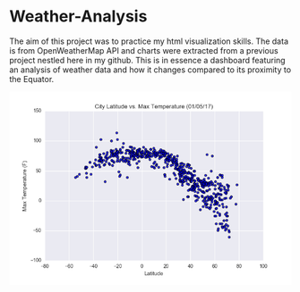 # Weather-Analysis
The aim of this project was to practice my html visualization skills. The data is from OpenWeatherMap API and charts were extracted from a previous project nestled here in my github. This is in essence a dashboard featuring an analysis of weather data and how it changes compared to its proximity to the Equator.


![alt text](Fig10.png)